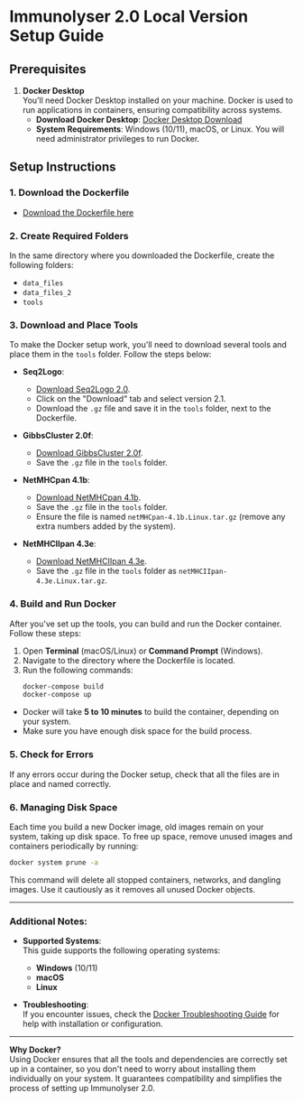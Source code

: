 # Immunolyser 2.0 Local Version Setup Guide

## Prerequisites

1. **Docker Desktop**\
   You’ll need Docker Desktop installed on your machine. Docker is used to run applications in containers, ensuring compatibility across systems.
   - **Download Docker Desktop**: [Docker Desktop Download](https://www.docker.com/products/docker-desktop)
   - **System Requirements**: Windows (10/11), macOS, or Linux. You will need administrator privileges to run Docker.

## Setup Instructions

### 1. **Download the Dockerfile**

- <a href="https://github.com/prmunday/Immunolyser/raw/develop/Dockerfile" download="Dockerfile" target="_blank">Download the Dockerfile here</a>

### 2. **Create Required Folders**

In the same directory where you downloaded the Dockerfile, create the following folders:

- `data_files`
- `data_files_2`
- `tools`

### 3. **Download and Place Tools**

To make the Docker setup work, you'll need to download several tools and place them in the `tools` folder. Follow the steps below:

- **Seq2Logo**:

  - [Download Seq2Logo 2.0](https://services.healthtech.dtu.dk/services/Seq2Logo-2.0/).
  - Click on the "Download" tab and select version 2.1.
  - Download the `.gz` file and save it in the `tools` folder, next to the Dockerfile.

- **GibbsCluster 2.0f**:

  - [Download GibbsCluster 2.0f](https://services.healthtech.dtu.dk/cgi-bin/sw_request?software=gibbscluster\&version=2.0\&packageversion=2.0f\&platform=Linux).
  - Save the `.gz` file in the `tools` folder.

- **NetMHCpan 4.1b**:

  - [Download NetMHCpan 4.1b](https://services.healthtech.dtu.dk/cgi-bin/sw_request?software=netMHCpan\&version=4.1\&packageversion=4.1b\&platform=Linux).
  - Save the `.gz` file in the `tools` folder.
  - Ensure the file is named `netMHCpan-4.1b.Linux.tar.gz` (remove any extra numbers added by the system).

- **NetMHCIIpan 4.3e**:

  - [Download NetMHCIIpan 4.3e](https://services.healthtech.dtu.dk/cgi-bin/sw_request?software=netMHCIIpan\&version=4.3\&packageversion=4.3e\&platform=Linux).
  - Save the `.gz` file in the `tools` folder as `netMHCIIpan-4.3e.Linux.tar.gz`.

### 4. **Build and Run Docker**

After you've set up the tools, you can build and run the Docker container. Follow these steps:

1. Open **Terminal** (macOS/Linux) or **Command Prompt** (Windows).
2. Navigate to the directory where the Dockerfile is located.
3. Run the following commands:
   ```sh
   docker-compose build
   docker-compose up
   ```

- Docker will take **5 to 10 minutes** to build the container, depending on your system.
- Make sure you have enough disk space for the build process.

### 5. **Check for Errors**

If any errors occur during the Docker setup, check that all the files are in place and named correctly.

### 6. **Managing Disk Space**

Each time you build a new Docker image, old images remain on your system, taking up disk space. To free up space, remove unused images and containers periodically by running:

```sh
docker system prune -a
```

This command will delete all stopped containers, networks, and dangling images. Use it cautiously as it removes all unused Docker objects.

---

### Additional Notes:

- **Supported Systems**:\
  This guide supports the following operating systems:

  - **Windows** (10/11)
  - **macOS**
  - **Linux**

- **Troubleshooting**:\
  If you encounter issues, check the [Docker Troubleshooting Guide](https://docs.docker.com/get-docker/) for help with installation or configuration.

---

**Why Docker?**\
Using Docker ensures that all the tools and dependencies are correctly set up in a container, so you don't need to worry about installing them individually on your system. It guarantees compatibility and simplifies the process of setting up Immunolyser 2.0.

